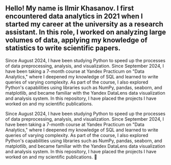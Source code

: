 ## Hello! My name is Ilmir Khasanov. I first encountered data analytics in 2021 when I started my career at the university as a research assistant. In this role, I worked on analyzing large volumes of data, applying my knowledge of statistics to write scientific papers.

Since August 2024, I have been studying Python to speed up the processes of data preprocessing, analysis, and visualization. Since September 2024, I have been taking a 7-month course at Yandex Practicum on "Data Analytics," where I deepened my knowledge of SQL and learned to write queries of varying complexity. As part of the course, I also explored Python's capabilities using libraries such as NumPy, pandas, seaborn, and matplotlib, and became familiar with the Yandex DataLens data visualization and analysis system. In this repository, I have placed the projects I have worked on and my scientific publications.

Since August 2024, I have been studying Python to speed up the processes of data preprocessing, analysis, and visualization. Since September 2024, I have been taking a 7-month course at Yandex Practicum on "Data Analytics," where I deepened my knowledge of SQL and learned to write queries of varying complexity. As part of the course, I also explored Python's capabilities using libraries such as NumPy, pandas, seaborn, and matplotlib, and became familiar with the Yandex DataLens data visualization and analysis system. In this repository, I have placed the projects I have worked on and my scientific publications. 👋

<!--
**ilmirhasanov/ilmirhasanov** is a ✨ _special_ ✨ repository because its `README.md` (this file) appears on your GitHub profile.

Here are some ideas to get you started:

- 🔭 I’m currently working on ...
- 🌱 I’m currently learning ...
- 👯 I’m looking to collaborate on ...
- 🤔 I’m looking for help with ...
- 💬 Ask me about ...
- 📫 How to reach me: ...
- 😄 Pronouns: ...
- ⚡ Fun fact: ...
-->

